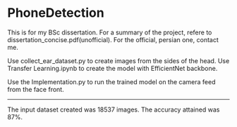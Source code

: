 # PhoneDetection
This is for my BSc dissertation. For a summary of the project, refere to dissertation_concise.pdf(unofficial). For the official, persian one, contact me.

Use collect_ear_dataset.py to create images from the sides of the head.
Use Transfer Learning.ipynb to create the model with EfficientNet backbone.

Use the Implementation.py to run the trained model on the camera feed from the face front.

*****************************************************************
The input dataset created was 18537 images.
The accuracy attained was 87%.


